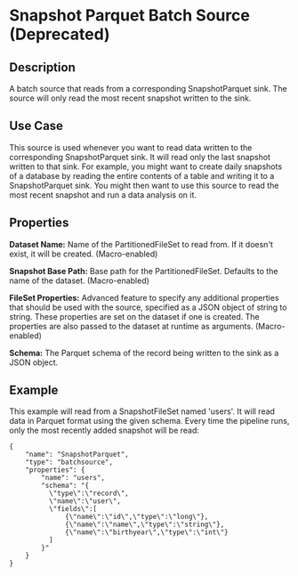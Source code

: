 # Snapshot Parquet Batch Source (Deprecated)


Description
-----------
A batch source that reads from a corresponding SnapshotParquet sink.
The source will only read the most recent snapshot written to the sink.


Use Case
--------
This source is used whenever you want to read data written to the corresponding
SnapshotParquet sink. It will read only the last snapshot written to that sink. For
example, you might want to create daily snapshots of a database by reading the entire
contents of a table and writing it to a SnapshotParquet sink. You might then want to use
this source to read the most recent snapshot and run a data analysis on it.


Properties
----------
**Dataset Name:** Name of the PartitionedFileSet to read from.
If it doesn't exist, it will be created. (Macro-enabled)

**Snapshot Base Path:** Base path for the PartitionedFileSet. Defaults to the name of the dataset. (Macro-enabled)

**FileSet Properties:** Advanced feature to specify any additional properties that should be used with the source,
specified as a JSON object of string to string. These properties are set on the dataset if one is created.
The properties are also passed to the dataset at runtime as arguments. (Macro-enabled)

**Schema:** The Parquet schema of the record being written to the sink as a JSON object.


Example
-------
This example will read from a SnapshotFileSet named 'users'. It will read data in Parquet format
using the given schema. Every time the pipeline runs, only the most recently added snapshot will
be read:

    {
        "name": "SnapshotParquet",
        "type": "batchsource",
        "properties": {
            "name": "users",
            "schema": "{
              \"type\":\"record\",
              \"name\":\"user\",
              \"fields\":[
                  {\"name\":\"id\",\"type\":\"long\"},
                  {\"name\":\"name\",\"type\":\"string\"},
                  {\"name\":\"birthyear\",\"type\":\"int\"}
              ]
            }"
        }
    }
